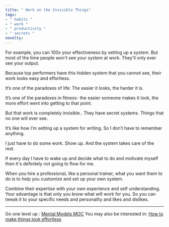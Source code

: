 ```yaml
---
title: " Work on the Invisible Things"
tags:
- " habits "
- " work "
- " productivity "
- " secrets "
novelty:
---
```


For example, you can 100x your effectiveness by setting up a system. But most of the time people won't see your system at work. They'll only ever see your output.

Because top performers have this hidden system that you cannot see, their work looks easy and effortless.

It’s one of the paradoxes of life: The easier it looks, the harder it is.

It’s one of the paradoxes in fitness- the easier someone makes it look, the more effort went into getting to that point.

But that work is completely invisible.. They have secret systems. Things that no one will ever see.

It’s like how I’m setting up a system for writing. So I don’t have to remember anything.

I just have to do some work. Show up. And the system takes care of the rest.

If every day I have to wake up and decide what to do and motivate myself then it's definitely not going to flow for me.

When you hire a professional, like a personal trainer, what you want them to do is to help you customize and set up your own system. 

Combine their expertise with your own experience and self understanding. Your advantage is that only you know what will work for you. So you can tweak it to your specific needs and personality and likes and dislikes.

----

Go one level up : [Mental Models MOC](Maps/Mental%20Models%20MOC.md)
You may also be interested in: [How to make things look effortless](Notes/How%20to%20make%20things%20look%20effortless.md)